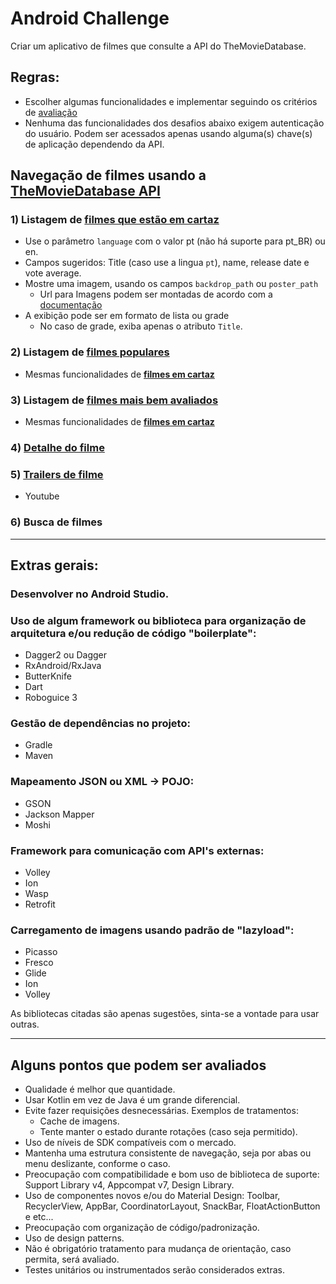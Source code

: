 # Android Challenge

Criar um aplicativo de filmes que consulte a API do TheMovieDatabase.

## Regras:
- Escolher algumas funcionalidades e implementar seguindo os critérios de [avaliação](#criterios_avaliacao)
- Nenhuma das funcionalidades dos desafios abaixo exigem autenticação do usuário. Podem ser acessados apenas usando alguma(s) chave(s) de aplicação dependendo da API.

## Navegação de filmes usando a [TheMovieDatabase API](https://www.themoviedb.org/documentation/api)

### <a name="filmes_cartaz" />1) Listagem de [filmes que estão em cartaz](https://developers.themoviedb.org/3/movies/get-now-playing)
- Use o parâmetro `language` com o valor pt (não há suporte para pt_BR) ou en.
- Campos sugeridos: Title (caso use a lingua `pt`), name, release date e vote average.
- Mostre uma imagem, usando os campos `backdrop_path` ou `poster_path`
    - Url para Imagens podem ser montadas de acordo com a [documentação](https://developers.themoviedb.org/3/configuration)
- A exibição pode ser em formato de lista ou grade
    - No caso de grade, exiba apenas o atributo `Title`.

### 2) Listagem de [filmes populares](https://developers.themoviedb.org/3/movies/get-popular-movies)
- Mesmas funcionalidades de [__filmes em cartaz__](#filmes_cartaz)

### 3) Listagem de [filmes mais bem avaliados](https://developers.themoviedb.org/3/movies/get-top-rated-movies)
- Mesmas funcionalidades de [__filmes em cartaz__](#filmes_cartaz)

### 4) [Detalhe do filme](https://developers.themoviedb.org/3/movies/get-movie-details)

### 5) [Trailers de filme](https://developers.themoviedb.org/3/movies/get-movie-videos)
- Youtube

### 6) Busca de filmes

*****

## Extras gerais:

### Desenvolver no Android Studio.

### Uso de algum framework ou biblioteca para organização de arquitetura e/ou redução de código "boilerplate":
- Dagger2 ou Dagger
- RxAndroid/RxJava
- ButterKnife
- Dart
- Roboguice 3

### Gestão de dependências no projeto:
- Gradle
- Maven

### Mapeamento JSON ou XML -> POJO:
- GSON
- Jackson Mapper
- Moshi

### Framework para comunicação com API's externas:
- Volley
- Ion
- Wasp
- Retrofit

### Carregamento de imagens usando padrão de "lazyload":
- Picasso
- Fresco
- Glide
- Ion
- Volley

As bibliotecas citadas são apenas sugestões, sinta-se a vontade para usar outras.

*****

## <a name="criterios_avaliacao"/>Alguns pontos que podem ser avaliados

- Qualidade é melhor que quantidade.
- Usar Kotlin em vez de Java é um grande diferencial.
- Evite fazer requisições desnecessárias. Exemplos de tratamentos:
    - Cache de imagens.
    - Tente manter o estado durante rotações (caso seja permitido).
- Uso de níveis de SDK compatíveis com o mercado.
- Mantenha uma estrutura consistente de navegação, seja por abas ou menu deslizante, conforme o caso.
- Preocupação com compatibilidade e bom uso de biblioteca de suporte: Support Library v4, Appcompat v7, Design Library.
- Uso de componentes novos e/ou do Material Design: Toolbar, RecyclerView, AppBar, CoordinatorLayout, SnackBar, FloatActionButton e etc...
- Preocupação com organização de código/padronização.
- Uso de design patterns.
- Não é obrigatório tratamento para mudança de orientação, caso permita, será avaliado.
- Testes unitários ou instrumentados serão considerados extras.
